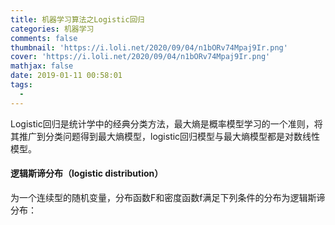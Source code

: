 ```yaml
---
title: 机器学习算法之Logistic回归
categories: 机器学习
comments: false
thumbnail: 'https://i.loli.net/2020/09/04/n1bORv74Mpaj9Ir.png'
cover: 'https://i.loli.net/2020/09/04/n1bORv74Mpaj9Ir.png'
mathjax: false
date: 2019-01-11 00:58:01
tags:
  - 
---
```


Logistic回归是统计学中的经典分类方法，最大熵是概率模型学习的一个准则，将其推广到分类问题得到最大熵模型，logistic回归模型与最大熵模型都是对数线性模型。

<!--more-->

#### 逻辑斯谛分布（logistic distribution）

为一个连续型的随机变量，分布函数F和密度函数f满足下列条件的分布为逻辑斯谛分布：